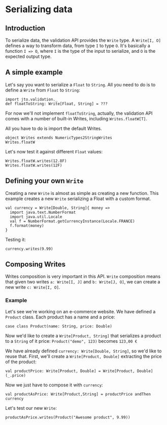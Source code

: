 # Serializing data

## Introduction

To serialize data, the validation API provides the `Write` type. A `Write[I, O]` defines a way to transform data, from type `I` to type `O`. It's basically a function `I => O`, where `I` is the type of the input to serialize, and `O` is the expected output type.

## A simple example

Let's say you want to serialize a `Float` to `String`.
All you need to do is to define a `Write` from `Float` to `String`:

```tut:silent
import jto.validation._
def floatToString: Write[Float, String] = ???
```

For now we'll not implement `floatToString`, actually, the validation API comes with a number of built-in Writes, including `Writes.floatW[T]`.

All you have to do is import the default Writes.

```tut:silent
object Writes extends NumericTypes2StringWrites
Writes.floatW
```

Let's now test it against different `Float` values:

```tut
Writes.floatW.writes(12.8F)
Writes.floatW.writes(12F)
```

## Defining your own `Write`

Creating a new `Write` is almost as simple as creating a new function.
This example creates a new `Write` serializing a Float with a custom format.

```tut:silent
val currency = Write[Double, String]{ money =>
  import java.text.NumberFormat
  import java.util.Locale
  val f = NumberFormat.getCurrencyInstance(Locale.FRANCE)
  f.format(money)
}
```

Testing it:

```tut
currency.writes(9.99)
```

## Composing Writes

Writes composition is very important in this API. `Write` composition means that given two writes `a: Write[I, J]` and `b: Write[J, O]`, we can create a new write `c: Write[I, O]`.

### Example

Let's see we're working on an e-commerce website. We have defined a `Product` class.
Each product has a name and a price:

```tut:silent
case class Product(name: String, price: Double)
```

Now we'd like to create a `Write[Product, String]` that serializes a product to a `String` of it price: `Product("demo", 123)` becomes `123,00 €`

We have already defined `currency: Write[Double, String]`, so we'd like to reuse that.
First, we'll create a `Write[Product, Double]` extracting the price of the product:

```tut:silent
val productPrice: Write[Product, Double] = Write[Product, Double](_.price)
```

Now we just have to compose it with `currency`:

```tut:silent
val productAsPrice: Write[Product,String] = productPrice andThen currency
```

Let's test our new `Write`:

```tut
productAsPrice.writes(Product("Awesome product", 9.99))
```
